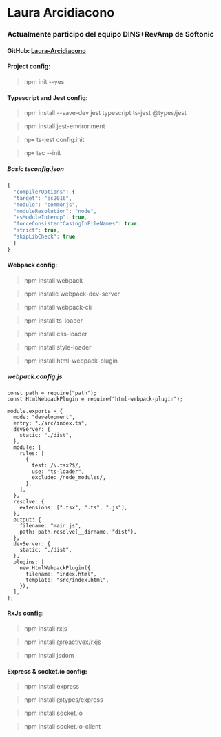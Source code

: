 # Laura Arcidiacono

### Actualmente participo del equipo DINS+RevAmp de Softonic

#### GitHub: [Laura-Arcidiacono](https://github.com/Laura-Arcidiacono)

#### Project config:

> npm init --yes

#### Typescript and Jest config:

> npm install --save-dev jest typescript ts-jest @types/jest

> npm install jest-environment

> npx ts-jest config:init

> npx tsc --init

##### Basic tsconfig.json

```js
{
  "compilerOptions": {
  "target": "es2016",
  "module": "commonjs",
  "moduleResolution": "node",
  "esModuleInterop": true,
  "forceConsistentCasingInFileNames": true,
  "strict": true,
  "skipLibCheck": true
  }
}
```

#### Webpack config:

> npm install webpack

> npm installe webpack-dev-server

> npm install webpack-cli

> npm install ts-loader

> npm install css-loader

> npm install style-loader

> npm install html-webpack-plugin

##### webpack.config.js

```jss
const path = require("path");
const HtmlWebpackPlugin = require("html-webpack-plugin");

module.exports = {
  mode: "development",
  entry: "./src/index.ts",
  devServer: {
    static: "./dist",
  },
  module: {
    rules: [
      {
        test: /\.tsx?$/,
        use: "ts-loader",
        exclude: /node_modules/,
      },
    ],
  },
  resolve: {
    extensions: [".tsx", ".ts", ".js"],
  },
  output: {
    filename: "main.js",
    path: path.resolve(__dirname, "dist"),
  },
  devServer: {
    static: "./dist",
  },
  plugins: [
    new HtmlWebpackPlugin({
      filename: "index.html",
      template: "src/index.html",
    }),
  ],
};
```

#### RxJs config:

> npm install rxjs

> npm install @reactivex/rxjs

> npm install jsdom


#### Express & socket.io config:

> npm install express

> npm install @types/express

> npm install socket.io

> npm install socket.io-client